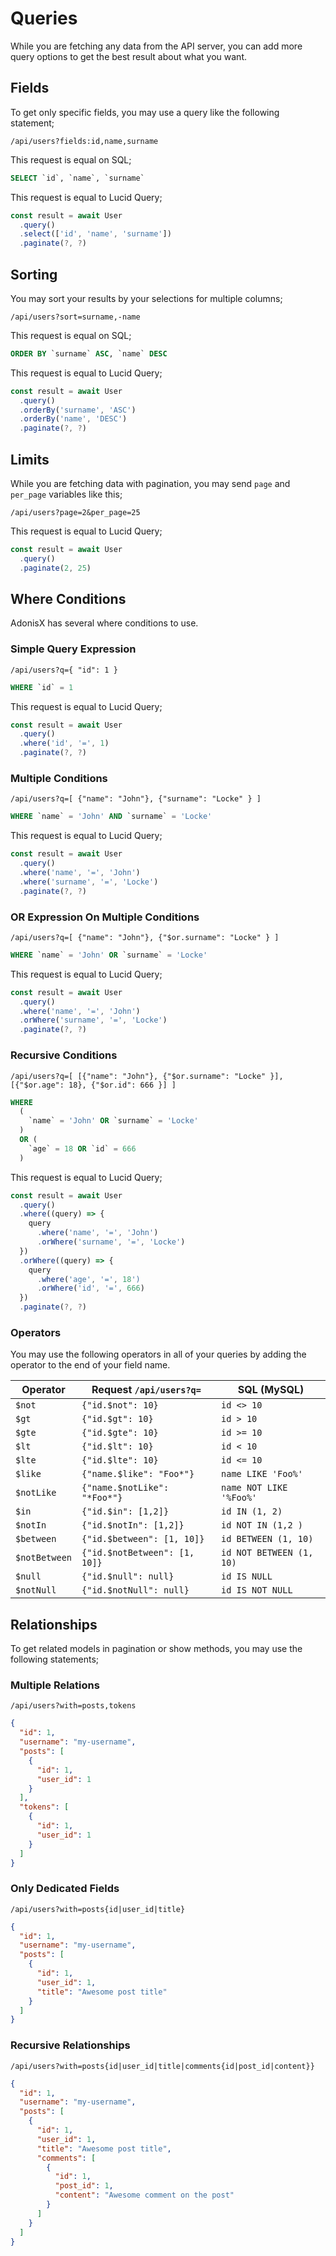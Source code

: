 # Queries

While you are fetching any data from the API server, you can add more query options to get the best result about what you want.

## Fields

To get only specific fields, you may use a query like the following statement;

```
/api/users?fields:id,name,surname
```

This request is equal on SQL;

```sql
SELECT `id`, `name`, `surname`
```

This request is equal to Lucid Query;

```js
const result = await User
  .query()
  .select(['id', 'name', 'surname'])
  .paginate(?, ?)
```

## Sorting

You may sort your results by your selections for multiple columns;

```
/api/users?sort=surname,-name
```

This request is equal on SQL;

```sql
ORDER BY `surname` ASC, `name` DESC
```

This request is equal to Lucid Query;

```js
const result = await User
  .query()
  .orderBy('surname', 'ASC')
  .orderBy('name', 'DESC')
  .paginate(?, ?)
```

## Limits

While you are fetching data with pagination, you may send `page` and `per_page` variables like this;

```
/api/users?page=2&per_page=25
```

This request is equal to Lucid Query;

```js
const result = await User
  .query()
  .paginate(2, 25)
```

## Where Conditions

AdonisX has several where conditions to use.

### Simple Query Expression

```
/api/users?q={ "id": 1 }
```

```sql
WHERE `id` = 1
```

This request is equal to Lucid Query;

```js
const result = await User
  .query()
  .where('id', '=', 1)
  .paginate(?, ?)
```

### Multiple Conditions

```
/api/users?q=[ {"name": "John"}, {"surname": "Locke" } ]
```

```sql
WHERE `name` = 'John' AND `surname` = 'Locke'
```

This request is equal to Lucid Query;

```js
const result = await User
  .query()
  .where('name', '=', 'John')
  .where('surname', '=', 'Locke')
  .paginate(?, ?)
```

### OR Expression On Multiple Conditions

```
/api/users?q=[ {"name": "John"}, {"$or.surname": "Locke" } ]
```

```sql
WHERE `name` = 'John' OR `surname` = 'Locke'
```

This request is equal to Lucid Query;

```js
const result = await User
  .query()
  .where('name', '=', 'John')
  .orWhere('surname', '=', 'Locke')
  .paginate(?, ?)
```

### Recursive Conditions

```
/api/users?q=[ [{"name": "John"}, {"$or.surname": "Locke" }], [{"$or.age": 18}, {"$or.id": 666 }] ]
```

```sql
WHERE
  (
    `name` = 'John' OR `surname` = 'Locke'
  )
  OR (
    `age` = 18 OR `id` = 666
  )
```

This request is equal to Lucid Query;

```js
const result = await User
  .query()
  .where((query) => {
    query
      .where('name', '=', 'John')
      .orWhere('surname', '=', 'Locke')
  })
  .orWhere((query) => {
    query
      .where('age', '=', 18')
      .orWhere('id', '=', 666)
  })
  .paginate(?, ?)
```

### Operators

You may use the following operators in all of your queries by adding the operator to the end of your field name.

| Operator        | Request `/api/users?q=`        | SQL (MySQL)              |
|-----------------|--------------------------------|--------------------------|
| `$not`          | `{"id.$not": 10}`              | `id <> 10`               |
| `$gt`           | `{"id.$gt": 10}`               | `id > 10`                |
| `$gte`          | `{"id.$gte": 10}`              | `id >= 10`               |
| `$lt`           | `{"id.$lt": 10}`               | `id < 10`                |
| `$lte`          | `{"id.$lte": 10}`              | `id <= 10`               |
| `$like`         | `{"name.$like": "Foo*"}`       | `name LIKE 'Foo%'`       |
| `$notLike`      | `{"name.$notLike": "*Foo*"}`   | `name NOT LIKE '%Foo%'`  |
| `$in`           | `{"id.$in": [1,2]}`            | `id IN (1, 2)`           |
| `$notIn`        | `{"id.$notIn": [1,2]}`         | `id NOT IN (1,2 )`       |
| `$between`      | `{"id.$between": [1, 10]}`     | `id BETWEEN (1, 10)`     |
| `$notBetween`   | `{"id.$notBetween": [1, 10]}`  | `id NOT BETWEEN (1, 10)` |
| `$null`         | `{"id.$null": null}`           | `id IS NULL`             |
| `$notNull`      | `{"id.$notNull": null}`        | `id IS NOT NULL`         |

## Relationships

To get related models in pagination or show methods, you may use the following statements;

### Multiple Relations

```
/api/users?with=posts,tokens
```

```json
{
  "id": 1,
  "username": "my-username",
  "posts": [
    {
      "id": 1,
      "user_id": 1
    }
  ],
  "tokens": [
    {
      "id": 1,
      "user_id": 1
    }
  ]
}
```

### Only Dedicated Fields

```
/api/users?with=posts{id|user_id|title}
```

```json
{
  "id": 1,
  "username": "my-username",
  "posts": [
    {
      "id": 1,
      "user_id": 1,
      "title": "Awesome post title"
    }
  ]
}
```

### Recursive Relationships

```
/api/users?with=posts{id|user_id|title|comments{id|post_id|content}}
```

```json
{
  "id": 1,
  "username": "my-username",
  "posts": [
    {
      "id": 1,
      "user_id": 1,
      "title": "Awesome post title",
      "comments": [
        {
          "id": 1,
          "post_id": 1,
          "content": "Awesome comment on the post"
        }
      ]
    }
  ]
}
```